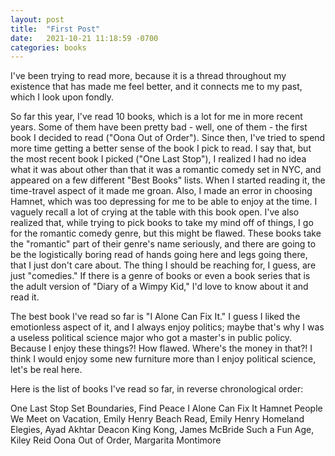```yaml
---
layout: post
title:  "First Post"
date:   2021-10-21 11:18:59 -0700
categories: books
---
```


I've been trying to read more, because it is a thread throughout my existence that has made me feel better, and it connects me to my past, which I look upon fondly. 

So far this year, I've read 10 books, which is a lot for me in more recent years. Some of them have been pretty bad - well, one of them - the first book I decided to read ("Oona Out of Order"). Since then, I've tried to spend more time getting a better sense of the book I pick to read. I say that, but the most recent book I picked ("One Last Stop"), I realized I had no idea what it was about other than that it was a romantic comedy set in NYC, and appeared on a few different "Best Books" lists. When I started reading it, the time-travel aspect of it made me groan. Also, I made an error in choosing Hamnet, which was too depressing for me to be able to enjoy at the time. I vaguely recall a lot of crying at the table with this book open. I've also realized that, while trying to pick books to take my mind off of things, I go for the romantic comedy genre, but this might be flawed. These books take the "romantic" part of their genre's name seriously, and there are going to be the logistically boring read of hands going here and legs going there, that I just don't care about. The thing I should be reaching for, I guess, are just "comedies." If there is a genre of books or even a book series that is the adult version of "Diary of a Wimpy Kid," I'd love to know about it and read it. 

The best book I've read so far is "I Alone Can Fix It." I guess I liked the emotionless aspect of it, and I always enjoy politics; maybe that's why I was a useless political science major who got a master's in public policy. Because I enjoy these things?! How flawed. Where's the money in that?! I think I would enjoy some new furniture more than I enjoy political science, let's be real here. 

Here is the list of books I've read so far, in reverse chronological order:

One Last Stop
Set Boundaries, Find Peace
I Alone Can Fix It
Hamnet
People We Meet on Vacation, Emily Henry
Beach Read, Emily Henry
Homeland Elegies, Ayad Akhtar
Deacon King Kong, James McBride
Such a Fun Age, Kiley Reid
Oona Out of Order, Margarita Montimore

